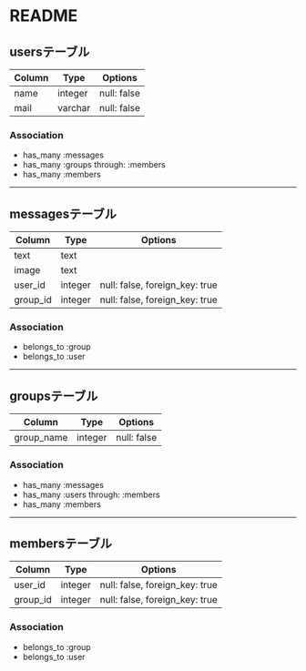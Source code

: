 # README

## usersテーブル

|Column|Type|Options|
|------|----|-------|
|name|integer|null: false|
|mail|varchar|null: false|

### Association
- has_many :messages
- has_many :groups through: :members
- has_many :members

----------------------------


## messagesテーブル

|Column|Type|Options|
|------|----|-------|
|text|text||
|image|text||
|user_id|integer|null: false, foreign_key: true|
|group_id|integer|null: false, foreign_key: true|

### Association
- belongs_to :group
- belongs_to :user



---------------------------


## groupsテーブル

|Column|Type|Options|
|------|----|-------|
|group_name|integer|null: false|


### Association
- has_many :messages
- has_many :users through: :members
- has_many :members


-------------------------------------

## membersテーブル

|Column|Type|Options|
|------|----|-------|
|user_id|integer|null: false, foreign_key: true|
|group_id|integer|null: false, foreign_key: true|

### Association
- belongs_to :group
- belongs_to :user
